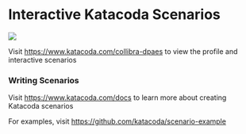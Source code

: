 # Interactive Katacoda Scenarios

[![](http://shields.katacoda.com/katacoda/collibra-dpaes/count.svg)](https://www.katacoda.com/collibra-dpaes "Get your profile on Katacoda.com")

Visit https://www.katacoda.com/collibra-dpaes to view the profile and interactive scenarios

### Writing Scenarios
Visit https://www.katacoda.com/docs to learn more about creating Katacoda scenarios

For examples, visit https://github.com/katacoda/scenario-example
